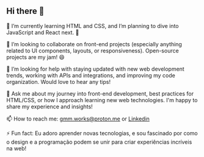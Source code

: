 ## Hi there 👋

🌱 I’m currently learning HTML and CSS, and I’m planning to dive into JavaScript and React next. 🚀

👯 I’m looking to collaborate on front-end projects (especially anything related to UI components, layouts, or responsiveness). Open-source projects are my jam! 😄

🤔 I’m looking for help with staying updated with new web development trends, working with APIs and integrations, and improving my code organization. Would love to hear any tips!

💬 Ask me about my journey into front-end development, best practices for HTML/CSS, or how I approach learning new web technologies. I'm happy to share my experience and insights!

📫 How to reach me: gmm.works@proton.me or [Linkedin](https://www.linkedin.com/in/guilherme-miranda-de-morais/)


⚡ Fun fact: Eu adoro aprender novas tecnologias, e sou fascinado por como o design e a programação podem se unir para criar experiências incríveis na web!
